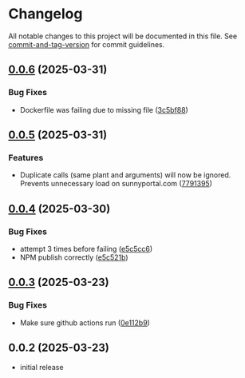 # Changelog

All notable changes to this project will be documented in this file. See [commit-and-tag-version](https://github.com/absolute-version/commit-and-tag-version) for commit guidelines.

## [0.0.6](https://github.com/mikabytes/sunnyadapter/compare/v0.0.5...v0.0.6) (2025-03-31)


### Bug Fixes

* Dockerfile was failing due to missing file ([3c5bf88](https://github.com/mikabytes/sunnyadapter/commit/3c5bf88f426fd7af57e2a59def959785f4f05e24))

## [0.0.5](https://github.com/mikabytes/sunnyadapter/compare/v0.0.4...v0.0.5) (2025-03-31)


### Features

* Duplicate calls (same plant and arguments) will now be ignored. Prevents unnecessary load on sunnyportal.com ([7791395](https://github.com/mikabytes/sunnyadapter/commit/779139553bf5671eb335efb1f5ee18abc09a5bce))

## [0.0.4](https://github.com/mikabytes/sunnyadapter/compare/v0.0.3...v0.0.4) (2025-03-30)


### Bug Fixes

* attempt 3 times before failing ([e5c5cc6](https://github.com/mikabytes/sunnyadapter/commit/e5c5cc6e6d71cf6b16bdf8dc04ea5eb93007dae8))
* NPM publish correctly ([e5c521b](https://github.com/mikabytes/sunnyadapter/commit/e5c521bccab5264e4b455e06bfdefaf50bf0002f))

## [0.0.3](https://github.com/mikabytes/sunnyadapter/compare/v0.0.2...v0.0.3) (2025-03-23)


### Bug Fixes

* Make sure github actions run ([0e112b9](https://github.com/mikabytes/sunnyadapter/commit/0e112b97d576dca439d150a02d9693702184986b))

## 0.0.2 (2025-03-23)


* initial release 
